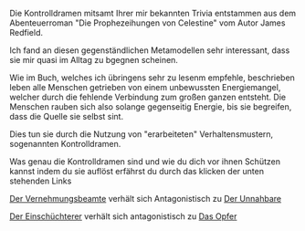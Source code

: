 Die Kontrolldramen mitsamt Ihrer mir bekannten Trivia entstammen aus dem Abenteuerroman "Die Prophezeihungen von Celestine" vom Autor James Redfield.

Ich fand an diesen gegenständlichen Metamodellen sehr interessant, dass sie mir quasi im Alltag zu bgegnen scheinen.

Wie im Buch, welches ich übringens sehr zu lesenm empfehle, beschrieben leben alle Menschen getrieben von einem unbewussten Energiemangel, welcher durch die fehlende Verbindung zum großen ganzen entsteht. Die Menschen rauben sich also solange gegenseitig Energie, bis sie begreifen, dass die Quelle sie selbst sint.

Dies tun sie durch die Nutzung von "erarbeiteten" Verhaltensmustern, sogenannten Kontrolldramen.

Was genau die Kontrolldramen sind und wie du dich vor ihnen Schützen kannst indem du sie auflöst erfährst du durch das klicken der unten stehenden Links

[Der Vernehmungsbeamte](Der%20Vernehmungsbeamte.md) verhält sich Antagonistisch zu [Der Unnahbare](Der%20Unnahbare.md)

[Der Einschüchterer](Der%20Einschüchterer.md) verhält sich antagonistisch zu [Das Opfer](Das%20Opfer.md)